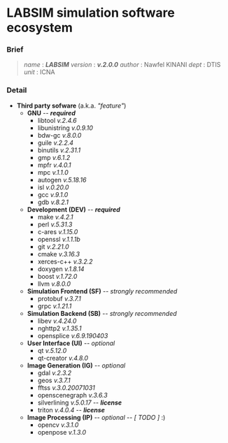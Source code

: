 
# LABSIM simulation software ecosystem

### Brief

> *name* : ***LABSIM*** 
> *version* : ***v.2.0.0***
> *author* : Nawfel KINANI
> *dept* : DTIS
> *unit* : ICNA

### Detail

- **Third party sofware** (a.k.a. *"feature"*) 
    - **GNU** -- ***required***
        - libtool *v.2.4.6*
	   	- libunistring *v.0.9.10*
	   	- bdw-gc *v.8.0.0*
	   	- guile *v.2.2.4*
	   	- binutils *v.2.31.1*
	   	- gmp *v.6.1.2*
	   	- mpfr *v.4.0.1*
	   	- mpc *v.1.1.0*
	   	- autogen *v.5.18.16*
	   	- isl *v.0.20.0*
	   	- gcc *v.9.1.0*
	   	- gdb *v.8.2.1*
    - **Development (DEV)** -- ***required***
       - make *v.4.2.1*
       - perl *v.5.31.3*
       - c-ares *v.1.15.0*
       - openssl *v.1.1.1b*
       - git *v.2.21.0*
       - cmake *v.3.16.3*
       - xerces-c++ *v.3.2.2*
       - doxygen *v.1.8.14*
       - boost *v.1.72.0*
       - llvm *v.8.0.0*
    - **Simulation Frontend (SF)** -- *strongly recommended*
       - protobuf *v.3.7.1*
       - grpc *v.1.21.1*
    - **Simulation Backend (SB)** -- *strongly recommended*
       - libev *v.4.24.0*
       - nghttp2 *v.1.35.1*
       - opensplice *v.6.9.190403*
    - **User Interface (UI)** -- *optional*
       - qt *v.5.12.0*
       - qt-creator *v.4.8.0*
    - **Image Generation (IG)** -- *optional*
       - gdal *v.2.3.2*
       - geos *v.3.7.1*
       - fftss *v.3.0.20071031*
       - openscenegraph *v.3.6.3*
       - silverlining *v.5.0.17* -- ***license***
       - triton *v.4.0.4* -- ***license***
    -  **Image Processing (IP)** -- *optional* -- *[ TODO ]* :)
       - opencv *v.3.1.0*
       - openpose *v.1.3.0*
